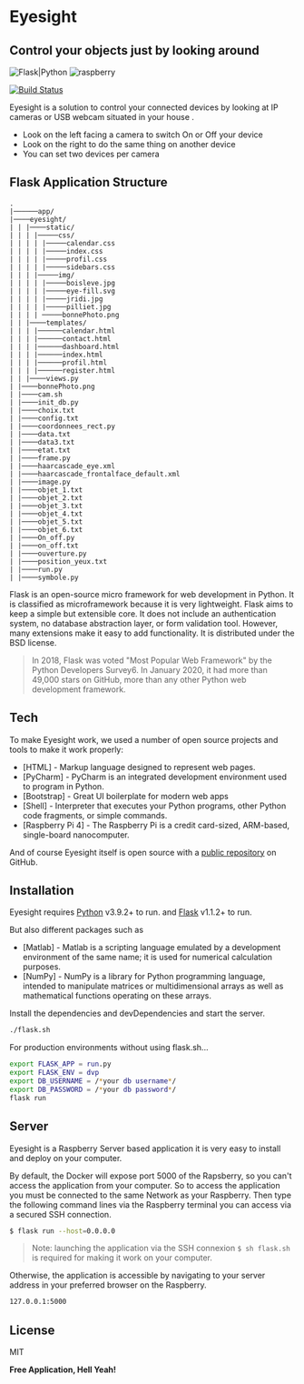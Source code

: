 # Eyesight
## Control your objects just by looking around 

![Flask|Python](https://img.shields.io/badge/Flask-000000?style=for-the-badge&logo=flask&logoColor=white)
![raspberry](https://camo.githubusercontent.com/17b6032a55bb14ed30116823fa500b769a8f4a2f114cebe916284b681f3602ba/68747470733a2f2f696d672e736869656c64732e696f2f62616467652f2d52617370626572727925323050692d4335314134413f7374796c653d666c61742d737175617265266c6f676f3d5261737062657272792d5069)

[![Build Status](https://camo.githubusercontent.com/4e084bac046962268fcf7a8aaf3d4ac422d3327564f9685c9d1b57aa56b142e9/68747470733a2f2f7472617669732d63692e6f72672f6477796c2f657374612e7376673f6272616e63683d6d6173746572)](#)

Eyesight is a solution to control your connected devices by looking at IP cameras or USB webcam situated in your house .

- Look on the left facing a camera to switch On or Off your device 
- Look on the right to do the same thing on another device
- You can set two devices per camera 

## Flask Application Structure 
```
.
|──────app/
|────eyesight/
| | |────static/
| | | |─────css/
| | | | |─────calendar.css
| | | | |─────index.css
| | | | |─────profil.css
| | | | |─────sidebars.css
| | | |─────img/
| | | | |─────boisleve.jpg
| | | | |─────eye-fill.svg
| | | | |─────jridi.jpg
| | | | |─────pilliet.jpg
| | | | ─────bonnePhoto.png
| | |────templates/
| | | |──────calendar.html
| | | |──────contact.html
| | | |──────dashboard.html
| | | |──────index.html
| | | |──────profil.html
| | | |──────register.html
| | |────views.py
| |────bonnePhoto.png
| |────cam.sh
| |────init_db.py
| |────choix.txt
| |────config.txt
| |────coordonnees_rect.py
| |────data.txt
| |────data3.txt
| |────etat.txt
| |────frame.py
| |────haarcascade_eye.xml
| |────haarcascade_frontalface_default.xml
| |────image.py
| |────objet_1.txt
| |────objet_2.txt
| |────objet_3.txt
| |────objet_4.txt
| |────objet_5.txt
| |────objet_6.txt
| |────On_off.py
| |────on_off.txt
| |────ouverture.py
| |────position_yeux.txt
| |────run.py
| |────symbole.py
```


Flask is an open-source micro framework for web development in Python. It is classified as microframework because it is very lightweight. Flask aims to keep a simple but extensible core. It does not include an authentication system, no database abstraction layer, or form validation tool. However, many extensions make it easy to add functionality. It is distributed under the BSD license.

> In 2018, Flask was voted "Most Popular Web Framework" by the Python Developers Survey6.
> In January 2020, it had more than 49,000 stars on GitHub,
> more than any other Python web development framework.


## Tech

To make Eyesight work, we used a number of open source projects and tools to make it work properly:

- [HTML] - Markup language designed to represent web pages.
- [PyCharm] - PyCharm is an integrated development environment used to program in Python.
- [Bootstrap] - Great UI boilerplate for modern web apps
- [Shell] - Interpreter that executes your Python programs, other Python code fragments, or simple commands.
- [Raspberry Pi 4] - The Raspberry Pi is a credit card-sized, ARM-based, single-board nanocomputer.


And of course Eyesight itself is open source with a [public  repository](https://github.com/PierreBoisleve/Eyesight) 
on GitHub.

## Installation

Eyesight requires [Python](https://www.python.org/) v3.9.2+ to run.
and [Flask](https://flask.palletsprojects.com/en/2.0.x/) v1.1.2+ to run.

But also different packages such as
- [Matlab] - Matlab is a scripting language emulated by a development environment of the same name; it is used for numerical calculation purposes.
- [NumPy] - NumPy is a library for Python programming language, intended to manipulate matrices or multidimensional arrays as well as mathematical functions operating on these arrays.

Install the dependencies and devDependencies and start the server.

```sh
./flask.sh
```

For production environments without using flask.sh...

```sh
export FLASK_APP = run.py
export FLASK_ENV = dvp
export DB_USERNAME = /*your db username*/
export DB_PASSWORD = /*your db password*/
flask run
```

## Server

Eyesight is a Raspberry Server based application it is very easy to install and deploy on your computer.

By default, the Docker will expose port 5000 of the Rapsberry, so you can't access the application from your computer.
So to access the application you must be connected to the same Network as your Raspberry. Then type the following command lines via the Raspberry terminal you can access via a secured SSH connection.

```sh
$ flask run --host=0.0.0.0
```

> Note: launching the application via the SSH connexion `$ sh flask.sh` is required for making it work on your computer.

Otherwise, the application is accessible by navigating to your server address in
your preferred browser on the Raspberry.

```sh
127.0.0.1:5000
```

## License

MIT

**Free Application, Hell Yeah!**
